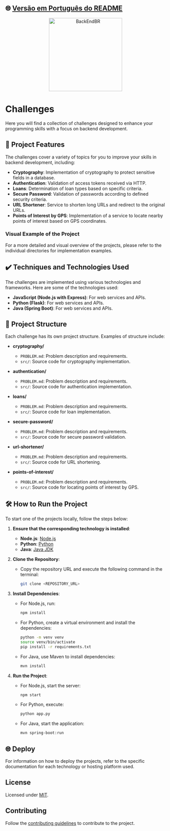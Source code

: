 ## 🌐 [Versão em Português do README](README.md)

<p align="center">
  <img src="https://avatars3.githubusercontent.com/u/30732658?v=4&s=200.jpg" alt="BackEndBR" width="230" />
</p>

# Challenges

Here you will find a collection of challenges designed to enhance your programming skills with a focus on backend development.

## 🔨 Project Features

The challenges cover a variety of topics for you to improve your skills in backend development, including:

- **Cryptography**: Implementation of cryptography to protect sensitive fields in a database.
- **Authentication**: Validation of access tokens received via HTTP.
- **Loans**: Determination of loan types based on specific criteria.
- **Secure Password**: Validation of passwords according to defined security criteria.
- **URL Shortener**: Service to shorten long URLs and redirect to the original URLs.
- **Points of Interest by GPS**: Implementation of a service to locate nearby points of interest based on GPS coordinates.

### Visual Example of the Project

For a more detailed and visual overview of the projects, please refer to the individual directories for implementation examples.

## ✔️ Techniques and Technologies Used

The challenges are implemented using various technologies and frameworks. Here are some of the technologies used:

- **JavaScript (Node.js with Express)**: For web services and APIs.
- **Python (Flask)**: For web services and APIs.
- **Java (Spring Boot)**: For web services and APIs.

## 📁 Project Structure

Each challenge has its own project structure. Examples of structure include:

- **cryptography/**
    - `PROBLEM.md`: Problem description and requirements.
    - `src/`: Source code for cryptography implementation.

- **authentication/**
    - `PROBLEM.md`: Problem description and requirements.
    - `src/`: Source code for authentication implementation.

- **loans/**
    - `PROBLEM.md`: Problem description and requirements.
    - `src/`: Source code for loan implementation.

- **secure-password/**
    - `PROBLEM.md`: Problem description and requirements.
    - `src/`: Source code for secure password validation.

- **url-shortener/**
    - `PROBLEM.md`: Problem description and requirements.
    - `src/`: Source code for URL shortening.

- **points-of-interest/**
    - `PROBLEM.md`: Problem description and requirements.
    - `src/`: Source code for locating points of interest by GPS.

## 🛠️ How to Run the Project

To start one of the projects locally, follow the steps below:

1. **Ensure that the corresponding technology is installed**:
    - **Node.js**: [Node.js](https://nodejs.org/)
    - **Python**: [Python](https://www.python.org/)
    - **Java**: [Java JDK](https://www.oracle.com/java/technologies/javase-jdk11-downloads.html)

2. **Clone the Repository**:
    - Copy the repository URL and execute the following command in the terminal:

      ```bash
      git clone <REPOSITORY_URL>
      ```

3. **Install Dependencies**:
    - For Node.js, run:

      ```bash
      npm install
      ```

    - For Python, create a virtual environment and install the dependencies:

      ```bash
      python -m venv venv
      source venv/bin/activate
      pip install -r requirements.txt
      ```

    - For Java, use Maven to install dependencies:

      ```bash
      mvn install
      ```

4. **Run the Project**:
    - For Node.js, start the server:

      ```bash
      npm start
      ```

    - For Python, execute:

      ```bash
      python app.py
      ```

    - For Java, start the application:

      ```bash
      mvn spring-boot:run
      ```

## 🌐 Deploy

For information on how to deploy the projects, refer to the specific documentation for each technology or hosting platform used.

## License

Licensed under [MIT](LICENSE).

## Contributing

Follow the [contributing guidelines](CONTRIBUTING.md) to contribute to the project.
